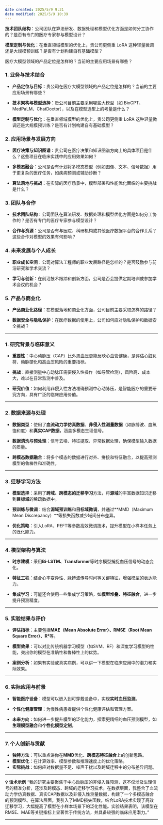 ```yaml
---
date created: 2025/5/9 9:31
date modified: 2025/5/9 10:39
---
```

**技术团队结构**：公司团队在算法研发、数据处理和模型优化方面是如何分工协作的？是否有专门的医疗专家参与模型设计？

**模型定制与优化**：在垂直领域模型的优化上，贵公司更侧重 LoRA 这种轻量微调还是大规模预训练？是否有计划构建自有基础模型？

医疗大模型领域的产品定位是怎样的？当前的主要应用场景有哪些？

### **1. 业务与技术结合**

- **产品定位与目标**：贵公司在医疗大模型领域的产品定位是怎样的？当前的主要应用场景有哪些？
	
- **技术架构与模型选择**：贵公司目前主要采用哪些大模型（如 BioGPT、MedPaLM、ChatDoctor），以及在模型选型上的考量是什么？
	
- **模型定制与优化**：在垂直领域模型的优化上，贵公司更侧重 LoRA 这种轻量微调还是大规模预训练？是否有计划构建自有基础模型？

### **2. 应用场景与发展方向**

- **医疗决策与知识图谱**：贵公司在医疗决策和知识图谱方向上的具体项目是什么？这些项目在临床实践中的应用效果如何？
	
- **多模态融合**：公司是否有计划将多模态模型（例如图像、文本、信号数据）用于更复杂的医疗任务，如疾病预测或辅助诊断？
	
- **算法落地与挑战**：在实际的医疗场景中，模型部署和性能优化面临的主要挑战是什么？

### **3. 团队与合作**

- **技术团队结构**：公司团队在算法研发、数据处理和模型优化方面是如何分工协作的？是否有专门的医疗专家参与模型设计？
	
- **合作与资源**：公司是否有与医院、科研机构或其他医疗数据平台的合作关系？这些合作对模型的效果有何影响？

### **4. 未来发展与个人成长**

- **职业成长空间**：公司对算法工程师的职业发展路径是怎样的？是否鼓励参与前沿研究和学术交流？
	
- **学习与创新**：在前沿技术跟踪和创新方面，公司是否会提供定期培训或参加学术会议的机会？

### **5. 产品与商业化**

- **产品商业化路径**：在模型落地和商业化方面，公司目前主要采取怎样的路径？
	
- **数据安全与隐私保护**：在医疗数据的使用上，公司如何应对隐私保护和数据安全挑战？

---

### **1. 研究背景与临床意义**

- **重要性**：中心动脉压（CAP）比外周血压更能反映心血管健康，是评估心脏负荷、动脉硬化和高血压风险的重要指标。
	
- **挑战**：直接测量中心动脉压需要侵入性操作（如导管检测），风险高、成本大，难以在日常监测中普及。
	
- **研究价值**：如何利用非侵入性方法准确预测中心动脉压，是智能医疗的重要研究方向，具有广泛的临床应用价值。

---

### **2. 数据来源与处理**

- **数据类型**：使用了**血流动力学仿真数据**、**非侵入性测量数据**（如脉搏波、血氧饱和度）和**真实CAP数据**，涵盖多模态生理信号。
	
- **数据清洗与预处理**：信号去噪、特征提取、异常数据处理，确保模型输入数据的质量。
	
- **跨模态数据融合**：将多个模态的数据进行对齐、拼接和特征融合，以提高预测模型的鲁棒性和准确性。

---

### **3. 迁移学习方法**

- **模型选择**：采用了**跨域、跨模态的迁移学习**方法，将**源域**的丰富数据知识迁移到**目标域**的稀疏数据中。
	
- **预训练与微调**：结合**源域预训练**和**目标域微调**，并通过**MMD（Maximum Mean Discrepancy）**等损失函数减少域间分布差异。
	
- **优化策略**：引入LoRA、PEFT等参数高效微调技术，提升模型在小样本任务上的泛化能力。

---

### **4. 模型架构与算法**

- **时序建模**：采用**Bi-LSTM、Transformer**等时序模型捕捉血压信号的动态变化。
	
- **特征工程**：结合心率变异性、脉搏波传导时间等关键特征，增强模型的表达能力。
	
- **集成学习**：可能还会使用一些集成学习策略，如**模型堆叠、特征融合**，进一步提升预测精度。

---

### **5. 实验结果与评价**

- **评估指标**：主要包括**MAE（Mean Absolute Error）、RMSE（Root Mean Square Error）、R²**等。
	
- **模型效果**：可以对比传统机器学习模型（如SVM、RF）和深度学习模型的性能，突出你的模型在准确性和鲁棒性上的优势。
	
- **案例分析**：如果有实验或真实病例，可以讲一下模型在临床应用中的潜力和实际效果。

---

### **6. 实际应用与前景**

- **智能医疗设备**：模型可以嵌入到可穿戴设备中，实现**实时血压监测**。
	
- **个性化健康管理**：为慢性病患者提供个性化健康评估和管理方案。
	
- **未来方向**：如何进一步提升模型的泛化能力，探索更精细的血压预测模型，如**生理模型融合**和**个性化模型定制**。

---

### **7. 个人创新与贡献**

- **独特方法**：可以重点讲你在**MMD**优化、**跨模态特征融合**上的创新思路。
- **模型优化**：在计算效率、模型参数和推理速度上的优化策略。
- **实际挑战**：如何应对数据量不足、噪声干扰以及跨域迁移中的分布差异问题。

---

**💡 话术示例**
“我的研究主要聚焦于中心动脉压的非侵入性预测，这不仅涉及生理信号的精准分析，还涉及跨模态、跨域的迁移学习技术。在数据层面，我整合了血流动力学仿真数据、真实CAP数据以及非侵入性测量数据，构建了一个多模态融合的预测模型。在算法层面，我引入了MMD损失函数，结合LoRA技术实现了高效迁移学习，大幅提高了模型在小样本场景下的泛化性能。实验结果表明，该模型在RMSE、MAE等关键指标上显著优于传统方法，并具备较强的临床应用潜力。”

---

